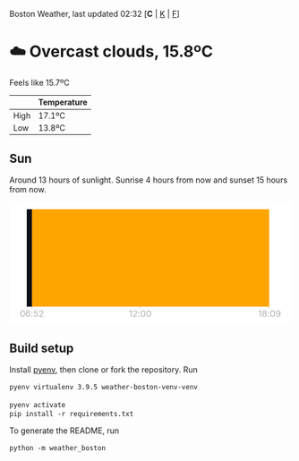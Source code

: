 Boston Weather, last updated 02:32 [**C** | [K](https://github.com/ninest/weather_boston/blob/main/K-README.md) | [F](https://github.com/ninest/weather_boston/blob/main/F-README.md)]

# ☁️ Overcast clouds, 15.8ºC

Feels like 15.7ºC

|  | Temperature |
| -- | -- |
| High | 17.1ºC |
| Low | 13.8ºC |

## Sun

Around 13 hours of sunlight. Sunrise 4 hours from now and sunset 15 hours from now.

![Sunrise sunset chart](./assets/sun.png)

## Build setup

Install [pyenv](https://github.com/pyenv/pyenv), then clone or fork the repository. Run


```shell
pyenv virtualenv 3.9.5 weather-boston-venv-venv

pyenv activate
pip install -r requirements.txt
```

To generate the README, run

```shell
python -m weather_boston
```
